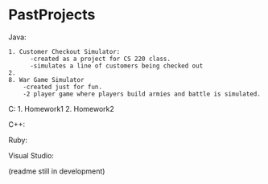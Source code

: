 PastProjects
============

Java:

    1. Customer Checkout Simulator: 
          -created as a project for CS 220 class.
          -simulates a line of customers being checked out
    2.
    8. War Game Simulator
        -created just for fun.
        -2 player game where players build armies and battle is simulated.

C:
    1. Homework1
    2. Homework2

C++:

Ruby:


Visual Studio:


(readme still in development)
